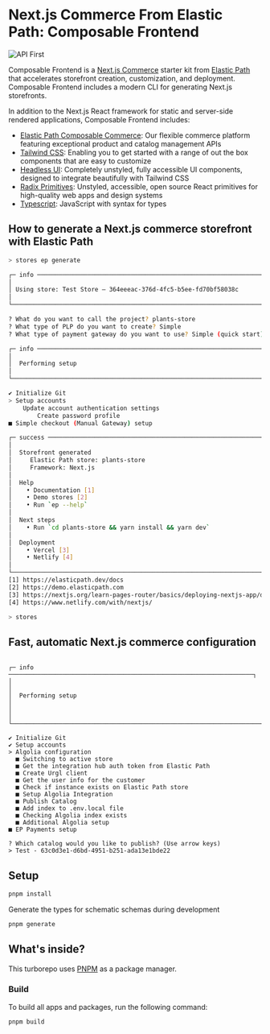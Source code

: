 # Next.js Commerce From Elastic Path: Composable Frontend

![API First](https://github.com/elasticpath/mason/assets/3082064/8be38417-6b96-4228-ba6e-e5472e049b27)

Composable Frontend is a [Next.js Commerce](https://vercel.com/templates/next.js/nextjs-commerce) starter kit from [Elastic Path](https://www.elasticpath.com/) that accelerates storefront creation, customization, and deployment. Composable Frontend includes a modern CLI for generating Next.js storefronts.

In addition to the Next.js React framework for static and server-side rendered applications, Composable Frontend includes:

- [Elastic Path Composable Commerce](https://www.elasticpath.com/products): Our flexible commerce platform featuring exceptional product and catalog management APIs
- [Tailwind CSS](https://tailwindcss.com/): Enabling you to get started with a range of out the box components that are easy to customize
- [Headless UI](https://headlessui.com/): Completely unstyled, fully accessible UI components, designed to integrate beautifully with Tailwind CSS
- [Radix Primitives](https://www.radix-ui.com/primitives): Unstyled, accessible, open source React primitives for high-quality web apps and design systems
- [Typescript](https://www.typescriptlang.org/): JavaScript with syntax for types

## How to generate a Next.js commerce storefront with Elastic Path

```bash
> stores ep generate

┌─ info ─────────────────────────────────────────────────────────────────────┐
│                                                                            │
│ Using store: Test Store – 364eeeac-376d-4fc5-b5ee-fd70bf58038c             │   
│                                                                            │
└────────────────────────────────────────────────────────────────────────────┘

? What do you want to call the project? plants-store
? What type of PLP do you want to create? Simple
? What type of payment gateway do you want to use? Simple (quick start)

┌─ info ────────────────────────────────────────────────────────────────────┐
│                                                                           │
│  Performing setup                                                         │
│                                                                           │
└───────────────────────────────────────────────────────────────────────────┘

✔ Initialize Git
> Setup accounts
    Update account authentication settings
        Create password profile
■ Simple checkout (Manual Gateway) setup

┌─ success ─────────────────────────────────────────────────────────────────┐
│                                                                           │
│  Storefront generated                                                     │
│     Elastic Path store: plants-store                                      │
│     Framework: Next.js                                                    │
│                                                                           │
│  Help                                                                     │
│    • Documentation [1]                                                    │
│    • Demo stores [2]                                                      │ 
│    • Run `ep --help`                                                      │
│                                                                           │
│  Next steps                                                               │
│    • Run `cd plants-store && yarn install && yarn dev`                    │
│                                                                           │
│  Deployment                                                               │
│    • Vercel [3]                                                           │
│    • Netlify [4]                                                          │
│                                                                           │
└───────────────────────────────────────────────────────────────────────────┘
[1] https://elasticpath.dev/docs
[2] https://demo.elasticpath.com
[3] https://nextjs.org/learn-pages-router/basics/deploying-nextjs-app/deploy
[4] https://www.netlify.com/with/nextjs/

> stores
```

## Fast, automatic Next.js commerce configuration
```shell

┌─ info ────────────────────────────────────────────────────────────────────┐
│                                                                           │
│  Performing setup                                                         │
│                                                                           │
└───────────────────────────────────────────────────────────────────────────┘

✔ Initialize Git
✔ Setup accounts
> Algolia configuration
  ■ Switching to active store
  ■ Get the integration hub auth token from Elastic Path
  ■ Create Urgl client
  ■ Get the user info for the customer
  ■ Check if instance exists on Elastic Path store
  ■ Setup Algolia Integration
  ■ Publish Catalog
  ■ Add index to .env.local file
  ■ Checking Algolia index exists
  ■ Additional Algolia setup
■ EP Payments setup

? Which catalog would you like to publish? (Use arrow keys)
> Test - 63c0d3e1-d6bd-4951-b251-ada13e1bde22
```

## Setup

```bash
pnpm install
```

Generate the types for schematic schemas during development
```bash
pnpm generate
```

## What's inside?

This turborepo uses [PNPM](https://pnpm.io/) as a package manager.

### Build

To build all apps and packages, run the following command:

```bash
pnpm build
```
